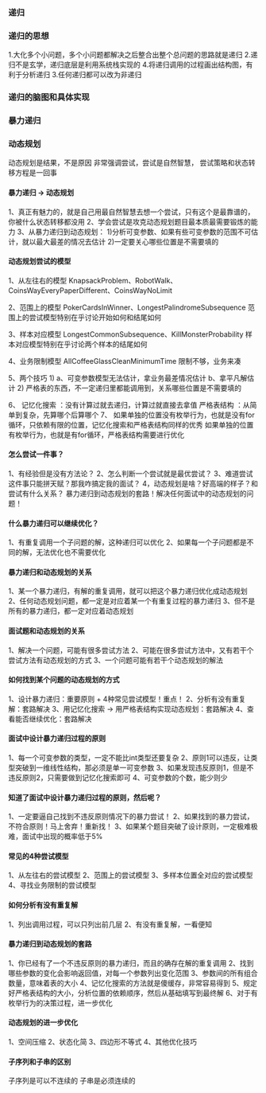 ### 递归

### 递归的思想
1.大化多个小问题，多个小问题都解决之后整合出整个总问题的思路就是递归
2.递归不是玄学，递归底层是利用系统栈实现的
4.将递归调用的过程画出结构图，有利于分析递归
3.任何递归都可以改为非递归

### 递归的脑图和具体实现

### 暴力递归

### 动态规划
动态规划是结果，不是原因
非常强调尝试，尝试是自然智慧，
尝试策略和状态转移方程是一回事

#### 暴力递归 -> 动态规划
1、真正有魅力的，就是自己用最自然智慧去想一个尝试，只有这个是最靠谱的，你被什么状态转移都没用
2、学会尝试是攻克动态规划题目最本质最需要锻炼的能力
3、从暴力递归到动态规划：
1)分析可变参数、如果有些可变参数的范围不可估计，就以最大最差的情况去估计
2)一定要关心哪些位置是不需要填的

#### 动态规划尝试的模型
1、从左往右的模型 KnapsackProblem、RobotWalk、CoinsWayEveryPaperDifferent、CoinsWayNoLimit


2、范围上的模型 PokerCardsInWinner、LongestPalindromeSubsequence
范围上的尝试模型特别在乎讨论开始如何和结尾如何

3、样本对应模型 LongestCommonSubsequence、KillMonsterProbability
样本对应模型特别在乎讨论两个样本的结尾如何

4、业务限制模型 AllCoffeeGlassCleanMinimumTime
限制不够，业务来凑

5、两个技巧
1)
a、可变参数模型无法估计，拿业务最差情况估计
b、拿平凡解估计
2)
严格表的东西，不一定递归里都能调用到，关系哪些位置是不需要填的

6、
记忆化搜索 ：没有计算过就去递归，计算过就直接去拿值
严格表结构 ：从简单到复杂，先算哪个后算哪个
7、
如果单独的位置没有枚举行为，也就是没有for循环，只依赖有限的位置，记忆化搜索和严格表结构同样的优秀
如果单独的位置有枚举行为，也就是有for循环，严格表结构需要进行优化

#### 怎么尝试一件事？
1、有经验但是没有方法论？
2、怎么判断一个尝试就是最优尝试？
3、难道尝试这件事只能拼天赋？那我咋搞定我的面试？
4，动态规划是啥？好高端的样子？和尝试有什么关系？
暴力递归到动态规划的套路！解决任何面试中的动态规划的问题！
#### 什么暴力递归可以继续优化？
1、有重复调用一个子问题的解，这种递归可以优化
2、如果每一个子问题都是不同的解，无法优化也不需要优化

#### 暴力递归和动态规划的关系
1、某一个暴力递归，有解的重复调用，就可以把这个暴力递归优化成动态规划
2、任何动态规划问题，都一定是对应着某一个有重复过程的暴力递归
3、但不是所有的暴力递归，都一定对应着动态规划

#### 面试题和动态规划的关系
1、解决一个问题，可能有很多尝试方法
2、可能在很多尝试方法中，又有若干个尝试方法有动态规划的方式
3、一个问题可能有若干个动态规划的解法

#### 如何找到某个问题的动态规划的方式
1、设计暴力递归：重要原则 + 4种常见尝试模型！重点！
2、分析有没有重复解：套路解决
3、用记忆化搜索 -> 用严格表结构实现动态规划：套路解决
4、查看能否继续优化：套路解决

#### 面试中设计暴力递归过程的原则
1、每一个可变参数的类型，一定不能比int类型还要复杂
2、原则1可以违反，让类型突破到一维线性结构，那必须是单一可变参数
3、如果发现违反原则1，但是不违反原则2，只需要做到记忆化搜索即可
4、可变参数的个数，能少则少

#### 知道了面试中设计暴力递归过程的原则，然后呢？
1、一定要逼自己找到不违反原则情况下的暴力尝试！
2、如果找到的暴力尝试，不符合原则！马上舍弃！重新找！
3、如果某个题目突破了设计原则，一定极难极难，面试中出现的概率低于5%

#### 常见的4种尝试模型
1、从左往右的尝试模型
2、范围上的尝试模型
3、多样本位置全对应的尝试模型
4、寻找业务限制的尝试模型

#### 如何分析有没有重复解
1、列出调用过程，可以只列出前几层
2、有没有重复解，一看便知

#### 暴力递归到动态规划的套路
1、你已经有了一个不违反原则的暴力递归，而且的确存在解的重复调用
2、找到哪些参数的变化会影响返回值，对每一个参数列出变化范围
3、参数间的所有组合数量，意味着表的大小
4、记忆化搜索的方法就是傻缓存，非常容易得到
5、规定好严格表结构的大小，分析位置的依赖顺序，然后从基础填写到最终解
6、对于有枚举行为的决策过程，进一步优化

#### 动态规划的进一步优化
1、空间压缩
2、状态化简
3、四边形不等式
4、其他优化技巧

#### 子序列和子串的区别
子序列是可以不连续的
子串是必须连续的



